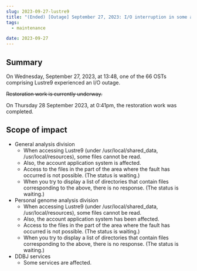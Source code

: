 ```yaml
---
slug: 2023-09-27-lustre9
title: "(Ended) [Outage] September 27, 2023: I/O interruption in some areas of Lustre9"
tags:
  - maintenance

date: 2023-09-27
---
```




## Summary

On Wednesday, September 27, 2023, at 13:48, one of the 66 OSTs comprising Lustre9 experienced an I/O outage.

<!-- truncate -->

~~Restoration work is currently underway.~~

On Thursday 28 September 2023, at 0:41pm, the restoration work was completed.


## Scope of impact
- General analysis division
  - When accessing Lustre9 (under /usr/local/shared_data, /usr/local/resources), some files cannot be read.
  - Also, the account application system is affected.
  - Access to the files in the part of the area where the fault has occurred is not possible. (The status is waiting.)
  - When you try to display a list of directories that contain files corresponding to the above, there is no response. (The status is waiting.)
- Personal genome analysis division
  - When accessing Lustre9 (under /usr/local/shared_data, /usr/local/resources), some files cannot be read.
  - Also, the account application system has been affected.
  - Access to the files in the part of the area where the fault has occurred is not possible. (The status is waiting.)
  - When you try to display a list of directories that contain files corresponding to the above, there is no response. (The status is waiting.)
- DDBJ services
  - Some services are affected.
  
